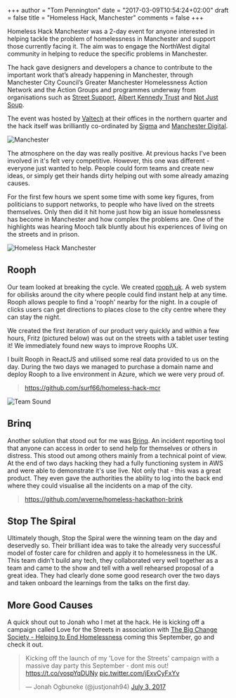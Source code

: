 +++
author = "Tom Pennington"
date = "2017-03-09T10:54:24+02:00"
draft = false
title = "Homeless Hack, Manchester"
comments = false
+++

Homeless Hack Manchester was a 2-day event for anyone interested in helping tackle the problem of homelessness in Manchester and support those currently facing it. The aim was to engage the NorthWest digital community in helping to reduce the specific problems in Manchester.

The hack gave designers and developers a chance to contribute to the important work that’s already happening in Manchester, through Manchester City Council’s Greater Manchester Homelessness Action Network and the Action Groups and programmes underway from organisations such as [Street Support](https://streetsupport.net/), [Albert Kennedy Trust](http://www.akt.org.uk/) and [Not Just Soup](http://www.notjustsoupkitchen.co.uk/).

The event was hosted by [Valtech](https://www.valtech.co.uk/) at their offices in the northern quarter and the hack itself was brilliantly co-ordinated by [Sigma](http://www.wearesigma.com/services/research/) and [Manchester Digital](https://www.manchesterdigital.com/).

![Manchester](http://i.imgur.com/Z2mFbV4.jpg)

The atmosphere on the day was really positive. At previous hacks I've been involved in it's felt very competitive. However, this one was different - everyone just wanted to help. People could form teams and create new ideas, or simply get their hands dirty helping out with some already amazing causes.

For the first few hours we spent some time with some key figures,  from politicians to support networks, to people who have lived on the streets themselves. Only then did it hit home just how big an issue homelessness has become in Manchester and how complex the problems are. One of the highlights was hearing Mooch talk bluntly about his experiences of living on the streets and in prison.

![Homeless Hack Manchester](http://i.imgur.com/dCMWUmu.jpg)

## Rooph
Our team looked at breaking the cycle. We created [rooph.uk](http://rooph.uk). A web system for obilisks around the city where people could find instant help at any time. Rooph allows people to find a 'rooph' nearby for the night. In a couple of clicks users can  get directions to places close to the city centre where they can stay the night.

We created the first iteration of our product very quickly and within a few hours, Fritz (pictured below) was out on the streets with a tablet user testing it! We immediately found new ways to improve Roophs UX.

I built Rooph in ReactJS and utilised some real data provided to us on the day. During the two days we managed to purchase a domain name and deploy Rooph to a live environment in Azure, which we were very proud of.

> https://github.com/surf66/homeless-hack-mcr

![Team Sound](http://i.imgur.com/E55npLy.jpg)

## Brinq
Another solution that stood out for me was [Brinq](https://brinq.org/). An incident reporting tool that anyone can access in order to send help for themselves or others in distress. This stood out among others mainly from a technical point of view. At the end of two days hacking they had a fully functioning system in AWS and were able to demonstrate it's use live. Not only that - this was a great product. They even gave the authorities the ability to log into the back end where they could visualise all the incidents on a map of the city.

> https://github.com/wverne/homeless-hackathon-brink

## Stop The Spiral
Ultimately though, Stop the Spiral were the winning team on the day and deservedly so. Their brilliant idea was to take the already very successful model of foster care for children and apply it to homelessness in the UK. This team didn't build any tech, they collaborated very well together as a team and came to the show and tell with a well rehearsed proposal of a great idea. They had clearly done some good research over the two days and taken onboard the learnings from the talks on the first day.

## More Good Causes
A quick shout out to Jonah who I met at the hack. He is kicking off a campaign called Love for the Streets in association with [The Big Change Society - Helping to End Homelessness](https://www.facebook.com/thebigchangesociety/) coming this September, go and check it out.

<div style="width:500px;margin: 0 auto 3rem;">
<blockquote class="twitter-tweet" data-lang="en"><p lang="en" dir="ltr">Kicking off the launch of my &#39;Love for the Streets&#39; campaign with a massive day party this September - dont mis out! <a href="https://t.co/vospYqDUNy">https://t.co/vospYqDUNy</a> <a href="https://t.co/jExvCyFxYv">pic.twitter.com/jExvCyFxYv</a></p>&mdash; Jonah Ogbuneke (@justjonah94) <a href="https://twitter.com/justjonah94/status/881893670563262466">July 3, 2017</a></blockquote>
<script async src="//platform.twitter.com/widgets.js" charset="utf-8"></script>
</div>
